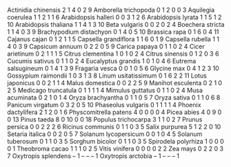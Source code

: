 Actinidia chinensis	2	1	4	0	2	9
Amborella trichopoda	0	1	2	0	0	3
Aquilegia coerulea	1	1	2	1	1	6
Arabidopsis halleri	0	0	3	1	2	6
Arabidopsis lyrata	1	1	5	1	2	10
Arabidopsis thaliana	1	1	4	1	3	10
Beta vulgaris	0	0	2	0	2	4
Boechera stricta	1	1	4	0	3	9
Brachypodium distachyon	0	1	4	0	5	10
Brassica rapa	0	1	6	0	4	11
Cajanus cajan	0	1	2	1	1	5
Capsella grandiflora	1	1	6	0	1	9
Capsella rubella	1	1	4	0	3	9
Capsicum annuum	0	2	2	0	5	9
Carica papaya	0	1	1	0	2	4
Cicer arietinum	0	2	1	1	1	5
Citrus clementina	1	0	1	0	2	4
Citrus sinensis	0	1	2	0	3	6
Cucumis sativus	0	1	1	0	2	4
Eucalyptus grandis	1	0	1	0	4	6
Eutrema salsugineum	0	1	4	1	3	9
Fragaria vesca	0	0	1	0	5	6
Glycine max	0	4	1	2	3	10
Gossypium raimondii	1	0	3	1	3	8
Linum usitatissimum	0	1	6	2	2	11
Lotus japonicus	0	0	2	1	1	4
Malus domestica	0	0	2	2	5	9
Manihot esculenta	0	2	1	0	2	5
Medicago truncatula	0	1	1	1	1	4
Mimulus guttatus	0	1	1	0	2	4
Musa acuminata	0	2	1	0	1	4
Oryza brachyantha	0	1	1	0	5	7
Oryza sativa	0	1	1	0	6	8
Panicum virgatum	0	3	2	0	5	10
Phaseolus vulgaris	0	1	1	1	1	4
Phoenix dactylifera	2	1	2	0	1	6
Physcomitrella patens	4	0	0	0	0	4
Picea abies	4	0	9	0	0	13
Pinus taeda	8	0	10	0	0	18
Populus trichocarpa	3	1	1	0	2	7
Prunus persica	0	0	2	2	2	6
Ricinus communis	0	1	1	0	3	5
Salix purpurea	5	1	2	2	0	10
Setaria italica	0	0	2	0	5	7
Solanum lycopersicum	0	0	1	0	4	5
Solanum tuberosum	0	1	1	0	3	5
Sorghum bicolor	0	1	1	0	3	5
Spirodela polyrhiza	1	0	0	0	0	1
Theobroma cacao	1	1	1	0	2	5
Vitis vinifera	0	0	0	0	2	2
Zea mays	0	2	2	0	3	7
Oxytropis splendens	–	1	–	–	–	1
Oxytropis arctobia	–	1	–	–	–	1
